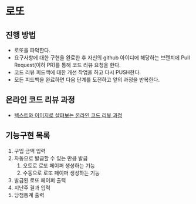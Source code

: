 # 로또
## 진행 방법
* 로또을 파악한다.
* 요구사항에 대한 구현을 완료한 후 자신의 github 아이디에 해당하는 브랜치에 Pull Request(이하 PR)를 통해 코드 리뷰 요청을 한다.
* 코드 리뷰 피드백에 대한 개선 작업을 하고 다시 PUSH한다.
* 모든 피드백을 완료하면 다음 단계를 도전하고 앞의 과정을 반복한다.

## 온라인 코드 리뷰 과정
* [텍스트와 이미지로 살펴보는 온라인 코드 리뷰 과정](https://github.com/next-step/nextstep-docs/tree/master/codereview)

## 기능구현 목록
1. 구입 금액 입력
2. 자동으로 발급할 수 있는 만큼 발급
    1. 오토로 로또 페이퍼 생성하는 기능
    2. 수동으로 로또 페이퍼 생성하는 기능 
3. 발급된 로또 페이퍼 출력
4. 지난주 결과 입력
5. 당첨통계 출력